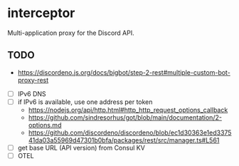 # interceptor

Multi-application proxy for the Discord API.

## TODO

- <https://discordeno.js.org/docs/bigbot/step-2-rest#multiple-custom-bot-proxy-rest>
- [ ] IPv6 DNS
- [ ] if IPv6 is available, use one address per token
  - <https://nodejs.org/api/http.html#http_http_request_options_callback>
  - <https://github.com/sindresorhus/got/blob/main/documentation/2-options.md>
  - <https://github.com/discordeno/discordeno/blob/ec1d30363e1ed337541da03a55969d47301b0bfa/packages/rest/src/manager.ts#L561>
- [ ] get base URL (API version) from Consul KV
- [ ] OTEL
